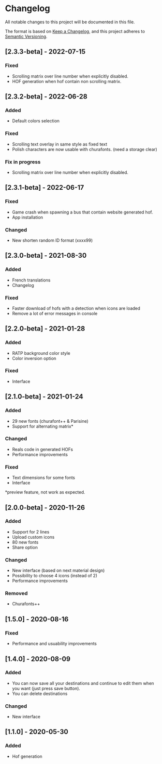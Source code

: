 # Changelog
All notable changes to this project will be documented in this file.

The format is based on [Keep a Changelog](https://keepachangelog.com/en/1.0.0/),
and this project adheres to [Semantic Versioning](https://semver.org/spec/v2.0.0.html).

## [2.3.3-beta] - 2022-07-15

### Fixed
- Scrolling matrix over line number when explicitly disabled.
- HOF generation when hof contain non scrolling matrix.

## [2.3.2-beta] - 2022-06-28

### Added
- Default colors selection

### Fixed
- Scrolling text overlay in same style as fixed text
- Polish characters are now usable with churafonts. (need a storage clear)

### Fix in progress
- Scrolling matrix over line number when explicitly disabled.

## [2.3.1-beta] - 2022-06-17

### Fixed
- Game crash when spawning a bus that contain website generated hof.
- App installation

### Changed
- New shorten random ID format (xxxx99)

## [2.3.0-beta] - 2021-08-30
### Added
- French translations
- Changelog

### Fixed
- Faster download of hofs with a detection when icons are loaded
- Remove a lot of error messages in console

## [2.2.0-beta] - 2021-01-28
### Added
- RATP background color style
- Color inversion option

### Fixed
- Interface

## [2.1.0-beta] - 2021-01-24
### Added
- 29 new fonts (churafont++ & Parisine)
- Support for alternating matrix*

### Changed
- Reals code in generated HOFs
- Performance improvements

### Fixed
- Text dimensions for some fonts
- Interface

*preview feature, not work as expected.

## [2.0.0-beta] - 2020-11-26
### Added
- Support for 2 lines
- Upload custom icons
- 80 new fonts
- Share option

### Changed
- New interface (based on next material design)
- Possibility to choose 4 icons (instead of 2)
- Performance improvements

### Removed
- Churafonts++

## [1.5.0] - 2020-08-16
### Fixed
- Performance and usuability improvements

## [1.4.0] - 2020-08-09
### Added
- You can now save all your destinations and continue to edit them when you want (just press save button). 
- You can delete destinations

### Changed
- New interface

## [1.1.0] - 2020-05-30
### Added
- Hof generation
